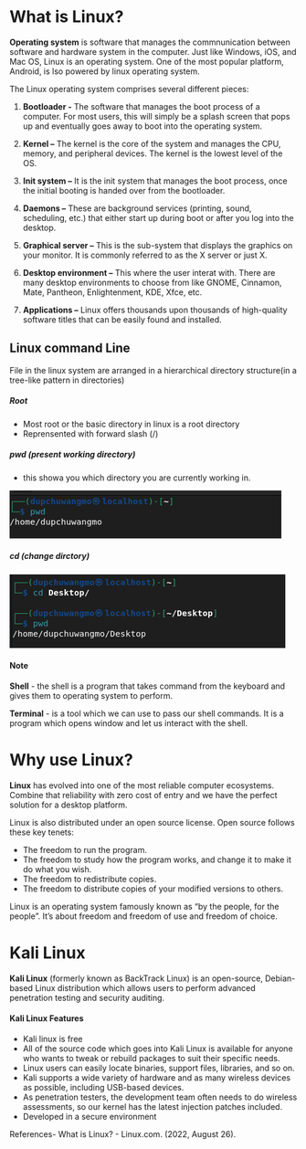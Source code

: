 # What is Linux?

**Operating system** is software that manages the commnunication between software and hardware system in the computer. Just like Windows, iOS, and Mac OS, Linux is an operating system. One of the most popular platform, Android, is lso powered by linux operating system.


The Linux operating system comprises several different pieces:

1. **Bootloader -** The software that manages the boot process of a computer. For most users, this will simply be a splash screen that pops up and eventually goes away to boot into the operating system.

2. **Kernel –** The kernel is the core of the system and manages the CPU, memory, and peripheral devices. The kernel is the lowest level of the OS.

3. **Init system –** It is the init system that manages the boot process, once the initial booting is handed over from the bootloader.

4. **Daemons –** These are background services (printing, sound, scheduling, etc.) that either start up during boot or after you log into the desktop.

5. **Graphical server –** This is the sub-system that displays the graphics on your monitor. It is commonly referred to as the X server or just X.

6. **Desktop environment –** This where the user interat with. There are many desktop environments to choose from like GNOME, Cinnamon, Mate, Pantheon, Enlightenment, KDE, Xfce, etc.

7. **Applications –** Linux offers thousands upon thousands of high-quality software titles that can be easily found and installed.

## Linux command Line
File in the linux system are arranged in a hierarchical directory structure(in a tree-like pattern in directories) 

##### Root
- Most root or the basic directory in linux is a root directory
- Reprensented with forward slash (/)


##### pwd (present working directory)
- this showa you which directory you are currently working in.

![alt text](<Images/Screenshot from 2024-09-24 21-43-12.png>)

##### cd (change dirctory)

![alt text](<Images/Screenshot from 2024-09-24 21-46-28.png>)

#### Note
**Shell** - the shell is a program that takes command from the keyboard and gives them to operating system to perform.

**Terminal** - is a tool which we can use to pass our shell commands. It is a program which opens window and let us interact with the shell.


# Why use Linux?
 
**Linux** has evolved into one of the most reliable computer ecosystems. Combine that reliability with zero cost of entry and we have the perfect solution for a desktop platform.

Linux is also distributed under an open source license. Open source follows these key tenets:

- The freedom to run the program.
- The freedom to study how the program works, and change it to make it do what you wish.
- The freedom to redistribute copies.
- The freedom to distribute copies of your modified versions to others.

 Linux is an operating system famously known as “by the people, for the people”.  It’s about freedom and freedom of use and freedom of choice.

# Kali Linux
**Kali Linux** (formerly known as BackTrack Linux) is an open-source, Debian-based Linux distribution which allows users to perform advanced penetration testing and security auditing. 

#### Kali Linux Features
- Kali linux is free 
- All of the source code which goes into Kali Linux is available for anyone who wants to tweak or rebuild packages to suit their specific needs.
-  Linux users can easily locate binaries, support files, libraries, and so on.
-  Kali supports a wide variety of hardware and as many wireless devices as possible, including USB-based devices.
 - As penetration testers, the development team often needs to do wireless assessments, so our kernel has the latest injection patches included.
 - Developed in a secure environment
 


 
 References- What is Linux? - Linux.com. (2022, August 26).
